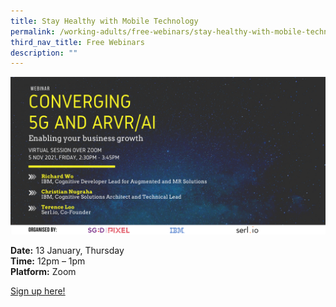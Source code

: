 ```yaml
---
title: Stay Healthy with Mobile Technology
permalink: /working-adults/free-webinars/stay-healthy-with-mobile-technology
third_nav_title: Free Webinars
description: ""
---
```

![Alt text for image on Isomer site](/images/imda-nov21.png)

**Date:** 13 January, Thursday<br>
**Time:** 12pm – 1pm<br>
**Platform:** Zoom  

[Sign up here!](https://zoom.us/webinar/register/2116393827847/WN_mHqMUyD5SAqMYRWl_kbCdA)